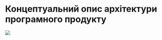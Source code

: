 # Концептуальний опис архітектури програмного продукту
![](https://github.com/oleksandrblazhko/eai205-shapovalova/blob/with_laboratory_work_4/1-SoftwareRequirements/1.5-SoftwareProjectPlanning/1.5.1-SoftwareArchitectConcept/%D0%94%D0%B8%D0%B0%D0%B3%D1%80%D0%B0%D0%BC%D0%BC%D0%B0%20%D0%B1%D0%B5%D0%B7%20%D0%BD%D0%B0%D0%B7%D0%B2%D0%B0%D0%BD%D0%B8%D1%8F.drawio.png)
